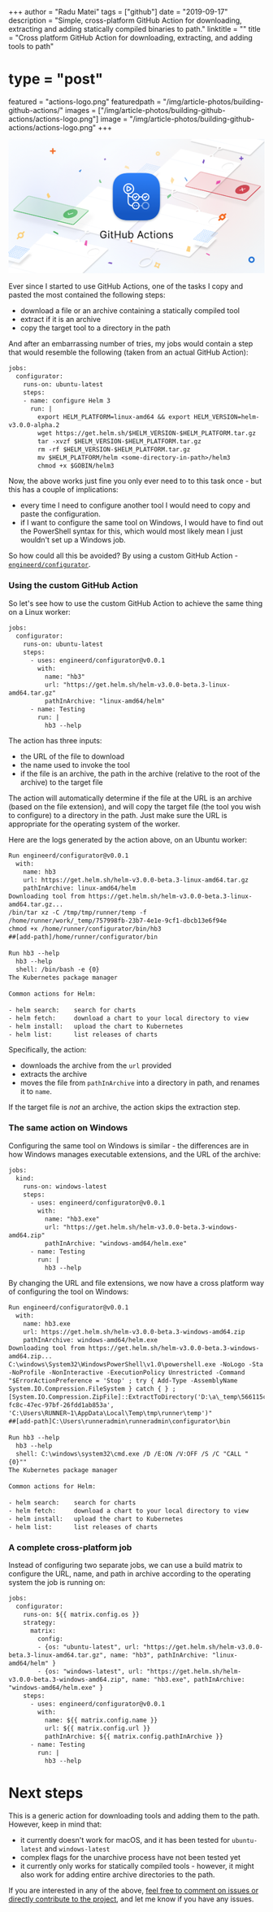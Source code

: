 +++
author = "Radu Matei"
tags = ["github"]
date = "2019-09-17"
description = "Simple, cross-platform GitHub Action for downloading, extracting and adding statically compiled binaries to path."
linktitle = ""
title = "Cross platform GitHub Action for downloading, extracting, and adding tools to path"
# type = "post"
featured = "actions-logo.png"
featuredpath = "/img/article-photos/building-github-actions/"
images = ["/img/article-photos/building-github-actions/actions-logo.png"]
image = "/img/article-photos/building-github-actions/actions-logo.png"
+++

![](/img/article-photos/building-github-actions/actions-logo.png)

Ever since I started to use GitHub Actions, one of the tasks I copy and pasted the most contained the following steps:

- download a file or an archive containing a statically compiled tool
- extract if it is an archive
- copy the target tool to a directory in the path

And after an embarrassing number of tries, my jobs would contain a step that would resemble the following (taken from an actual GitHub Action):

```
jobs:
  configurator:
    runs-on: ubuntu-latest
    steps:
    - name: configure Helm 3
      run: |
        export HELM_PLATFORM=linux-amd64 && export HELM_VERSION=helm-v3.0.0-alpha.2
        wget https://get.helm.sh/$HELM_VERSION-$HELM_PLATFORM.tar.gz
        tar -xvzf $HELM_VERSION-$HELM_PLATFORM.tar.gz
        rm -rf $HELM_VERSION-$HELM_PLATFORM.tar.gz
        mv $HELM_PLATFORM/helm <some-directory-in-path>/helm3
        chmod +x $GOBIN/helm3
```

Now, the above works just fine you only ever need to to this task once - but this has a couple of implications:

- every time I need to configure another tool I would need to copy and paste the configuration.
- if I want to configure the same tool on Windows, I would have to find out the PowerShell syntax for this, which would most likely mean I just wouldn't set up a Windows job.

So how could all this be avoided? By using a custom GitHub Action - [`engineerd/configurator`][marketplace].

### Using the custom GitHub Action

So let's see how to use the custom GitHub Action to achieve the same thing on a Linux worker:

```
jobs:
  configurator:
    runs-on: ubuntu-latest
    steps:
      - uses: engineerd/configurator@v0.0.1
        with:
          name: "hb3"
          url: "https://get.helm.sh/helm-v3.0.0-beta.3-linux-amd64.tar.gz"
          pathInArchive: "linux-amd64/helm"
      - name: Testing
        run: |
          hb3 --help
```

The action has three inputs:

- the URL of the file to download
- the name used to invoke the tool
- if the file is an archive, the path in the archive (relative to the root of the archive) to the target file

The action will automatically determine if the file at the URL is an archive (based on the file extension), and will copy the target file (the tool you wish to configure) to a directory in the path. Just make sure the URL is appropriate for the operating system of the worker.

Here are the logs generated by the action above, on an Ubuntu worker:

```shell
Run engineerd/configurator@v0.0.1
  with:
    name: hb3
    url: https://get.helm.sh/helm-v3.0.0-beta.3-linux-amd64.tar.gz
    pathInArchive: linux-amd64/helm
Downloading tool from https://get.helm.sh/helm-v3.0.0-beta.3-linux-amd64.tar.gz...
/bin/tar xz -C /tmp/tmp/runner/temp -f /home/runner/work/_temp/757998fb-23b7-4e1e-9cf1-dbcb13e6f94e
chmod +x /home/runner/configurator/bin/hb3
##[add-path]/home/runner/configurator/bin

Run hb3 --help
  hb3 --help
  shell: /bin/bash -e {0}
The Kubernetes package manager

Common actions for Helm:

- helm search:    search for charts
- helm fetch:     download a chart to your local directory to view
- helm install:   upload the chart to Kubernetes
- helm list:      list releases of charts
```

Specifically, the action:

- downloads the archive from the `url` provided
- extracts the archive
- moves the file from `pathInArchive` into a directory in path, and renames it to `name`.

If the target file is _not_ an archive, the action skips the extraction step.

### The same action on Windows

Configuring the same tool on Windows is similar - the differences are in how Windows manages executable extensions, and the URL of the archive:

```
jobs:
  kind:
    runs-on: windows-latest
    steps:
      - uses: engineerd/configurator@v0.0.1
        with:
          name: "hb3.exe"
          url: "https://get.helm.sh/helm-v3.0.0-beta.3-windows-amd64.zip"
          pathInArchive: "windows-amd64/helm.exe"
      - name: Testing
        run: |
          hb3 --help
```

By changing the URL and file extensions, we now have a cross platform way of configuring the tool on Windows:

```shell
Run engineerd/configurator@v0.0.1
  with:
    name: hb3.exe
    url: https://get.helm.sh/helm-v3.0.0-beta.3-windows-amd64.zip
    pathInArchive: windows-amd64/helm.exe
Downloading tool from https://get.helm.sh/helm-v3.0.0-beta.3-windows-amd64.zip...
C:\windows\System32\WindowsPowerShell\v1.0\powershell.exe -NoLogo -Sta -NoProfile -NonInteractive -ExecutionPolicy Unrestricted -Command "$ErrorActionPreference = 'Stop' ; try { Add-Type -AssemblyName System.IO.Compression.FileSystem } catch { } ; [System.IO.Compression.ZipFile]::ExtractToDirectory('D:\a\_temp\566115c6-fc8c-47ec-97bf-26fdd1ab853a', 'C:\Users\RUNNER~1\AppData\Local\Temp\tmp\runner\temp')"
##[add-path]C:\Users\runneradmin\runneradmin\configurator\bin

Run hb3 --help
  hb3 --help
  shell: C:\windows\system32\cmd.exe /D /E:ON /V:OFF /S /C "CALL "{0}""
The Kubernetes package manager

Common actions for Helm:

- helm search:    search for charts
- helm fetch:     download a chart to your local directory to view
- helm install:   upload the chart to Kubernetes
- helm list:      list releases of charts
```

### A complete cross-platform job

Instead of configuring two separate jobs, we can use a build matrix to configure the URL, name, and path in archive according to the operating system the job is running on:

```
jobs:
  configurator:
    runs-on: ${{ matrix.config.os }}
    strategy:
      matrix:
        config:
        - {os: "ubuntu-latest", url: "https://get.helm.sh/helm-v3.0.0-beta.3-linux-amd64.tar.gz", name: "hb3", pathInArchive: "linux-amd64/helm" }
        - {os: "windows-latest", url: "https://get.helm.sh/helm-v3.0.0-beta.3-windows-amd64.zip", name: "hb3.exe", pathInArchive: "windows-amd64/helm.exe" }
    steps:
      - uses: engineerd/configurator@v0.0.1
        with:
          name: ${{ matrix.config.name }}
          url: ${{ matrix.config.url }}
          pathInArchive: ${{ matrix.config.pathInArchive }}
      - name: Testing
        run: |
          hb3 --help
```

# Next steps

This is a generic action for downloading tools and adding them to the path. However, keep in mind that:

- it currently doesn't work for macOS, and it has been tested for `ubuntu-latest` and `windows-latest`
- complex flags for the unarchive process have not been tested yet
- it currently only works for statically compiled tools - however, it might also work for adding entire archive directories to the path.

If you are interested in any of the above, [feel free to comment on issues or directly contribute to the project][repo], and let me know if you have any issues.

[marketplace]: https://github.com/marketplace/actions/engineerd-configurator
[repo]: https://github.com/engineerd/configurator
